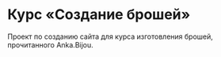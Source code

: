 # Курс «Создание брошей»

Проект по созданию сайта для курса изготовления брошей, прочитанного Anka.Bijou.
